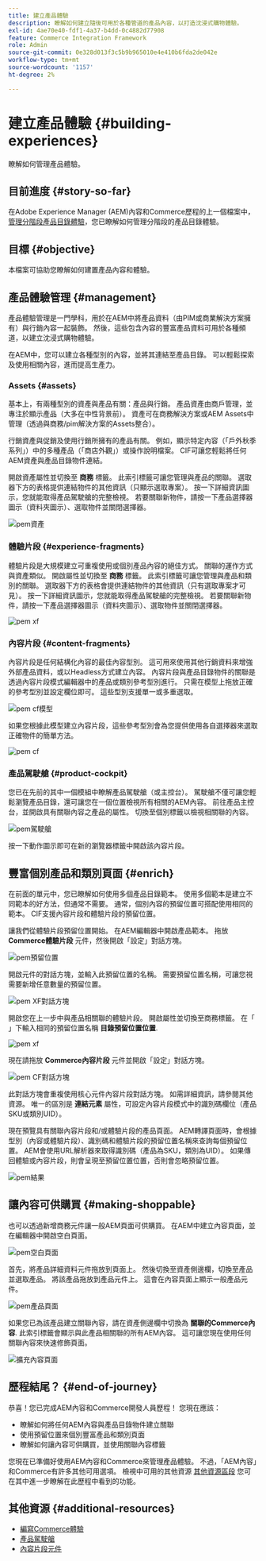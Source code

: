 ```yaml
---
title: 建立產品體驗
description: 瞭解如何建立隨後可用於各種管道的產品內容，以打造沈浸式購物體驗。
exl-id: 4ae70e40-fdf1-4a37-b4dd-0c4882d77908
feature: Commerce Integration Framework
role: Admin
source-git-commit: 0e328d013f3c5b9b965010e4e410b6fda2de042e
workflow-type: tm+mt
source-wordcount: '1157'
ht-degree: 2%

---
```


# 建立產品體驗 {#building-experiences}

瞭解如何管理產品體驗。

## 目前進度 {#story-so-far}

在Adobe Experience Manager (AEM)內容和Commerce歷程的上一個檔案中， [管理分階段產品目錄體驗](staged-catalog.md)，您已瞭解如何管理分階段的產品目錄體驗。

## 目標 {#objective}

本檔案可協助您瞭解如何建置產品內容和體驗。

## 產品體驗管理 {#management}

產品體驗管理是一門學科，用於在AEM中將產品資料（由PIM或商業解決方案擁有）與行銷內容一起裝飾。 然後，這些包含內容的豐富產品資料可用於各種頻道，以建立沈浸式購物體驗。

在AEM中，您可以建立各種型別的內容，並將其連結至產品目錄。 可以輕鬆探索及使用相關內容，進而提高生產力。

### Assets {#assets}

基本上，有兩種型別的資產與產品有關：產品與行銷。 產品資產由商戶管理，並專注於顯示產品（大多在中性背景前）。 資產可在商務解決方案或AEM Assets中管理（透過與商務/pim解決方案的Assets整合）。

行銷資產與促銷及使用行銷所擁有的產品有關。 例如，顯示特定內容（「戶外秋季系列」）中的多種產品（「商店外觀」）或操作說明檔案。 CIF可讓您輕鬆將任何AEM資產與產品目錄物件連結。

開啟資產屬性並切換至 **商務** 標籤。 此索引標籤可讓您管理與產品的關聯。 選取器下方的表格提供連結物件的其他資訊（只顯示選取專案）。 按一下詳細資訊圖示，您就能取得產品駕駛艙的完整檢視。 若要關聯新物件，請按一下產品選擇器圖示（資料夾圖示）、選取物件並關閉選擇器。

![pem資產](assets/pem-assets.png)

### 體驗片段 {#experience-fragments}

體驗片段是大規模建立可重複使用或個別產品內容的絕佳方式。 關聯的運作方式與資產類似。 開啟屬性並切換至 **商務** 標籤。 此索引標籤可讓您管理與產品和類別的關聯。 選取器下方的表格會提供連結物件的其他資訊（只有選取專案才可見）。 按一下詳細資訊圖示，您就能取得產品駕駛艙的完整檢視。 若要關聯新物件，請按一下產品選擇器圖示（資料夾圖示）、選取物件並關閉選擇器。

![pem xf](assets/pem-xf.png)

### 內容片段 {#content-fragments}

內容片段是任何結構化內容的最佳內容型別。 這可用來使用其他行銷資料來增強外部產品資料，或以Headless方式建立內容。 內容片段與產品目錄物件的關聯是透過內容片段模式編輯器中的產品或類別參考型別進行。 只需在模型上拖放正確的參考型別並設定欄位即可。 這些型別支援單一或多重選取。

![pem cf模型](assets/pem-cf-model.png)

如果您根據此模型建立內容片段，這些參考型別會為您提供使用各自選擇器來選取正確物件的簡單方法。

![pem cf](assets/pem-cf.png)

### 產品駕駛艙 {#product-cockpit}

您已在先前的其中一個模組中瞭解產品駕駛艙（或主控台）。 駕駛艙不僅可讓您輕鬆瀏覽產品目錄，還可讓您在一個位置檢視所有相關的AEM內容。 前往產品主控台，並開啟具有關聯內容之產品的屬性。 切換至個別標籤以檢視相關聯的內容。

![pem駕駛艙](assets/pem-cockpit.png)

按一下動作圖示即可在新的瀏覽器標籤中開啟該內容片段。

## 豐富個別產品和類別頁面 {#enrich}

在前面的單元中，您已瞭解如何使用多個產品目錄範本。 使用多個範本是建立不同範本的好方法，但通常不需要。 通常，個別內容的預留位置可搭配使用相同的範本。 CIF支援內容片段和體驗片段的預留位置。

讓我們從體驗片段預留位置開始。 在AEM編輯器中開啟產品範本。 拖放 **Commerce體驗片段** 元件，然後開啟「設定」對話方塊。

![pem預留位置](assets/pem-placeholder.png)

開啟元件的對話方塊，並輸入此預留位置的名稱。 需要預留位置名稱，可讓您視需要新增任意數量的預留位置。

![pem XF對話方塊](assets/pem-dialog-xf.png)

開啟您在上一步中與產品相關聯的體驗片段。 開啟屬性並切換至商務標籤。 在「 」下輸入相同的預留位置名稱 **目錄預留位置位置**.

![pem xf](assets/pem-xf.png)

現在請拖放 **Commerce內容片段** 元件並開啟「設定」對話方塊。

![pem CF對話方塊](assets/pem-dialog-cf.png)

此對話方塊會重複使用核心元件內容片段對話方塊。 如需詳細資訊，請參閱其他資源。 唯一的區別是 **連結元素** 屬性，可設定內容片段模式中的識別碼欄位（產品SKU或類別UID）。

現在預覽具有關聯內容片段和/或體驗片段的產品頁面。 AEM轉譯頁面時，會根據型別（內容或體驗片段）、識別碼和體驗片段的預留位置名稱來查詢每個預留位置。 AEM會使用URL解析器來取得識別碼（產品為SKU，類別為UID）。 如果傳回體驗或內容片段，則會呈現至預留位置位置，否則會忽略預留位置。

![pem結果](assets/pem-result.png)

## 讓內容可供購買 {#making-shoppable}

也可以透過新增商務元件讓一般AEM頁面可供購買。 在AEM中建立內容頁面，並在編輯器中開啟空白頁面。

![pem空白頁面](assets/pem-page-empty.png)

首先，將產品詳細資料元件拖放到頁面上。 然後切換至資產側邊欄，切換至產品並選取產品。 將該產品拖放到產品元件上。 這會在內容頁面上顯示一般產品元件。

![pem產品頁面](assets/pem-page-product.png)

如果您已為該產品建立關聯內容，請在資產側邊欄中切換為 **關聯的Commerce內容**. 此索引標籤會顯示與此產品相關聯的所有AEM內容。 這可讓您現在使用任何關聯內容來快速修飾頁面。

![擴充內容頁面](assets/pem-page-enriched.png)

## 歷程結尾？ {#end-of-journey}

恭喜！您已完成AEM內容和Commerce開發人員歷程！ 您現在應該：

* 瞭解如何將任何AEM內容與產品目錄物件建立關聯
* 使用預留位置來個別豐富產品和類別頁面
* 瞭解如何讓內容可供購買，並使用關聯內容標籤

您現在已準備好使用AEM內容和Commerce來管理產品體驗。 不過，「AEM內容」和Commerce有許多其他可用選項。 檢視中可用的其他資源 [其他資源區段](#additional-resources) 您可在其中進一步瞭解在此歷程中看到的功能。

## 其他資源 {#additional-resources}

* [編寫Commerce體驗](/help/commerce-cloud/authoring/authoring-commerce-experiences.md)
* [產品駕駛艙](/help/commerce-cloud/authoring/product-cockpit.md)
* [內容片段元件](https://experienceleague.adobe.com/docs/experience-manager-core-components/using/wcm-components/content-fragment-component.html?lang=en)
